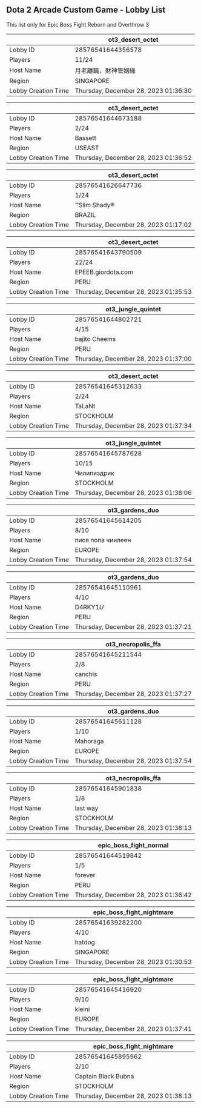 ## Dota 2 Arcade Custom Game - Lobby List

This list only for Epic Boss Fight Reborn and Overthrow 3

|  | ot3_desert_octet |
| ------ | ------ |
| Lobby ID | 28576541644356578 |
| Players | 11/24 |
| Host Name | 月老離職，財神管姻緣 |
| Region | SINGAPORE |
| Lobby Creation Time | Thursday, December 28, 2023 01:36:30 |


|  | ot3_desert_octet |
| ------ | ------ |
| Lobby ID | 28576541644673188 |
| Players | 2/24 |
| Host Name | Bassett |
| Region | USEAST |
| Lobby Creation Time | Thursday, December 28, 2023 01:36:52 |


|  | ot3_desert_octet |
| ------ | ------ |
| Lobby ID | 28576541626647736 |
| Players | 1/24 |
| Host Name | ™Slim Shady® |
| Region | BRAZIL |
| Lobby Creation Time | Thursday, December 28, 2023 01:17:02 |


|  | ot3_desert_octet |
| ------ | ------ |
| Lobby ID | 28576541643790509 |
| Players | 22/24 |
| Host Name | EPEEB.giordota.com |
| Region | PERU |
| Lobby Creation Time | Thursday, December 28, 2023 01:35:53 |


|  | ot3_jungle_quintet |
| ------ | ------ |
| Lobby ID | 28576541644802721 |
| Players | 4/15 |
| Host Name | bajito Cheems |
| Region | PERU |
| Lobby Creation Time | Thursday, December 28, 2023 01:37:00 |


|  | ot3_desert_octet |
| ------ | ------ |
| Lobby ID | 28576541645312633 |
| Players | 2/24 |
| Host Name | TaLaNt |
| Region | STOCKHOLM |
| Lobby Creation Time | Thursday, December 28, 2023 01:37:34 |


|  | ot3_jungle_quintet |
| ------ | ------ |
| Lobby ID | 28576541645787628 |
| Players | 10/15 |
| Host Name | Чилипиздрик |
| Region | STOCKHOLM |
| Lobby Creation Time | Thursday, December 28, 2023 01:38:06 |


|  | ot3_gardens_duo |
| ------ | ------ |
| Lobby ID | 28576541645614205 |
| Players | 8/10 |
| Host Name | пися попа чиилеен |
| Region | EUROPE |
| Lobby Creation Time | Thursday, December 28, 2023 01:37:54 |


|  | ot3_gardens_duo |
| ------ | ------ |
| Lobby ID | 28576541645110961 |
| Players | 4/10 |
| Host Name | D4RKY1$U$ |
| Region | PERU |
| Lobby Creation Time | Thursday, December 28, 2023 01:37:21 |


|  | ot3_necropolis_ffa |
| ------ | ------ |
| Lobby ID | 28576541645211544 |
| Players | 2/8 |
| Host Name | canchis |
| Region | PERU |
| Lobby Creation Time | Thursday, December 28, 2023 01:37:27 |


|  | ot3_gardens_duo |
| ------ | ------ |
| Lobby ID | 28576541645611128 |
| Players | 1/10 |
| Host Name | Mahoraga |
| Region | EUROPE |
| Lobby Creation Time | Thursday, December 28, 2023 01:37:54 |


|  | ot3_necropolis_ffa |
| ------ | ------ |
| Lobby ID | 28576541645901838 |
| Players | 1/8 |
| Host Name | last way |
| Region | STOCKHOLM |
| Lobby Creation Time | Thursday, December 28, 2023 01:38:13 |


|  | epic_boss_fight_normal |
| ------ | ------ |
| Lobby ID | 28576541644519842 |
| Players | 1/5 |
| Host Name | forever |
| Region | PERU |
| Lobby Creation Time | Thursday, December 28, 2023 01:36:42 |


|  | epic_boss_fight_nightmare |
| ------ | ------ |
| Lobby ID | 28576541639282200 |
| Players | 4/10 |
| Host Name | hatdog |
| Region | SINGAPORE |
| Lobby Creation Time | Thursday, December 28, 2023 01:30:53 |


|  | epic_boss_fight_nightmare |
| ------ | ------ |
| Lobby ID | 28576541645416920 |
| Players | 9/10 |
| Host Name | kleini |
| Region | EUROPE |
| Lobby Creation Time | Thursday, December 28, 2023 01:37:41 |


|  | epic_boss_fight_nightmare |
| ------ | ------ |
| Lobby ID | 28576541645895962 |
| Players | 2/10 |
| Host Name | Captain Black Bubna |
| Region | STOCKHOLM |
| Lobby Creation Time | Thursday, December 28, 2023 01:38:13 |


